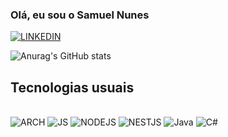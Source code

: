 ### Olá, eu sou o Samuel Nunes

[![LINKEDIN](https://img.shields.io/badge/LinkedIn-0077B5?style=for-the-badge&logo=linkedin&logoColor=white)](https://www.linkedin.com/in/samuelnunessantos)

![Anurag's GitHub stats](https://github-readme-stats.vercel.app/api?username=SamuelNunesSantos&show_icons=true&theme=dracula)

## Tecnologias usuais

<div style="display: inline_block"><br/>
    <img alingn="center" alt="ARCH" src="https://img.shields.io/badge/Arch%20Linux-1793D1?logo=arch-linux&logoColor=fff&style=for-the-badge"/>
    <img alingn="center" alt="JS" src="https://img.shields.io/badge/JavaScript-323330?style=for-the-badge&logo=javascript&logoColor=F7DF1E"/>
    <img alingn="center" alt="NODEJS" src="https://img.shields.io/badge/Node.js-43853D?style=for-the-badge&logo=node.js&logoColor=black"/>
    <img alingn="center" alt="NESTJS" src="https://img.shields.io/badge/nestjs-%23E0234E.svg?style=for-the-badge&logo=nestjs&logoColor=black"/>
    <img alingn="center" alt="Java" src="https://img.shields.io/badge/Java-ED8B00?style=for-the-badge&logo=openjdk&logoColor=white"/>
    <img alingn="center" alt="C#" src="https://img.shields.io/badge/c%23-%23239120.svg?style=for-the-badge&logo=csharp&logoColor=white"/>
</div>

